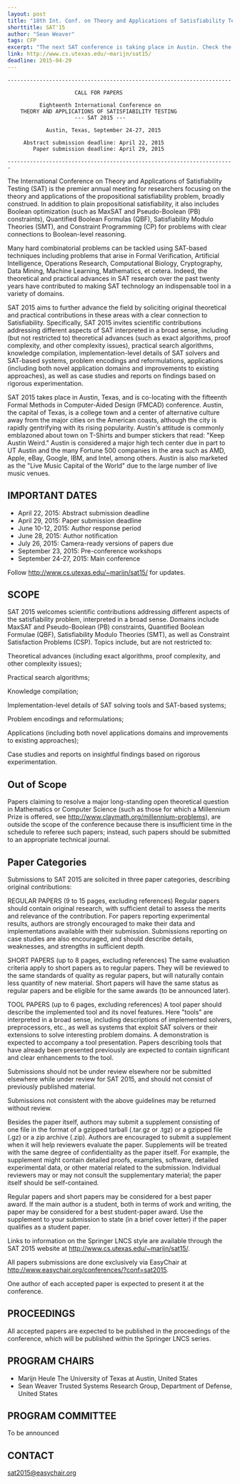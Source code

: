 ```yaml
---
layout: post
title: "18th Int. Conf. on Theory and Applications of Satisfiability Testing"
shorttitle: SAT'15
author: "Sean Weaver"
tags: CFP
excerpt: "The next SAT conference is taking place in Austin. Check the submission deadline now!"
link: http://www.cs.utexas.edu/~marijn/sat15/
deadline: 2015-04-29
---
```

    ----------------------------------------------------------------------

                         CALL FOR PAPERS

              Eighteenth International Conference on
        THEORY AND APPLICATIONS OF SATISFIABILITY TESTING
                         --- SAT 2015 ---

                Austin, Texas, September 24-27, 2015

         Abstract submission deadline: April 22, 2015
            Paper submission deadline: April 29, 2015

    -----------------------------------------------------------------------

The International Conference on Theory and Applications of
Satisfiability Testing (SAT) is the premier annual meeting for
researchers focusing on the theory and applications of the
propositional satisfiability problem, broadly construed. In addition
to plain propositional satisfiability, it also includes Boolean
optimization (such as MaxSAT and Pseudo-Boolean (PB) constraints),
Quantified Boolean Formulas (QBF), Satisfiability Modulo Theories
(SMT), and Constraint Programming (CP) for problems with clear
connections to Boolean-level reasoning.

Many hard combinatorial problems can be tackled using SAT-based
techniques including problems that arise in Formal Verification,
Artificial Intelligence, Operations Research, Computational Biology,
Cryptography, Data Mining, Machine Learning, Mathematics, et
cetera. Indeed, the theoretical and practical advances in SAT research
over the past twenty years have contributed to making SAT technology
an indispensable tool in a variety of domains.

SAT 2015 aims to further advance the field by soliciting original
theoretical and practical contributions in these areas with a clear
connection to Satisfiability. Specifically, SAT 2015 invites
scientific contributions addressing different aspects of SAT
interpreted in a broad sense, including (but not restricted to)
theoretical advances (such as exact algorithms, proof complexity, and
other complexity issues), practical search algorithms, knowledge
compilation, implementation-level details of SAT solvers and SAT-based
systems, problem encodings and reformulations, applications (including
both novel application domains and improvements to existing
approaches), as well as case studies and reports on findings based on
rigorous experimentation.

SAT 2015 takes place in Austin, Texas, and is co-locating with the
fifteenth Formal Methods in Computer-Aided Design (FMCAD) conference.
Austin, the capital of Texas, is a college town and a center of
alternative culture away from the major cities on the American coasts,
although the city is rapidly gentrifying with its rising
popularity. Austin's attitude is commonly emblazoned about town on
T-Shirts and bumper stickers that read: "Keep Austin Weird."  Austin
is considered a major high tech center due in part to UT Austin and
the many Fortune 500 companies in the area such as AMD, Apple, eBay,
Google, IBM, and Intel, among others. Austin is also marketed as the
"Live Music Capital of the World" due to the large number of live
music venues.


## IMPORTANT DATES

* April   22, 2015: Abstract submission deadline
* April   29, 2015: Paper submission deadline
* June 10-12, 2015: Author response period
* June    28, 2015: Author notification
* July    26, 2015: Camera-ready versions of papers due
* September    23, 2015: Pre-conference workshops
* September 24-27, 2015: Main conference

Follow http://www.cs.utexas.edu/~marijn/sat15/ for updates.


## SCOPE

SAT 2015 welcomes scientific contributions addressing different
aspects of the satisfiability problem, interpreted in a broad
sense. Domains include MaxSAT and Pseudo-Boolean (PB) constraints,
Quantified Boolean Formulae (QBF), Satisfiability Modulo Theories
(SMT), as well as Constraint Satisfaction Problems (CSP). Topics
include, but are not restricted to:

  Theoretical advances (including exact algorithms, proof complexity,
  and other complexity issues);

  Practical search algorithms;

  Knowledge compilation;

  Implementation-level details of SAT solving tools and SAT-based
  systems;

  Problem encodings and reformulations;

  Applications (including both novel applications domains and
  improvements to existing approaches);

  Case studies and reports on insightful findings based on rigorous
  experimentation.


## Out of Scope

Papers claiming to resolve a major long-standing open theoretical
question in Mathematics or Computer Science (such as those for which a
Millennium Prize is offered, see
http://www.claymath.org/millennium-problems), are outside the scope of
the conference because there is insufficient time in the schedule to
referee such papers; instead, such papers should be submitted to an
appropriate technical journal.


## Paper Categories

Submissions to SAT 2015 are solicited in three paper categories,
describing original contributions:

  REGULAR PAPERS (9 to 15 pages, excluding references)
    Regular papers should contain original research, with sufficient
    detail to assess the merits and relevance of the contribution. For
    papers reporting experimental results, authors are strongly
    encouraged to make their data and implementations available with
    their submission. Submissions reporting on case studies are also
    encouraged, and should describe details, weaknesses, and strengths
    in sufficient depth.

  SHORT PAPERS (up to 8 pages, excluding references)
    The same evaluation criteria apply to short papers as to regular
    papers. They will be reviewed to the same standards of quality as
    regular papers, but will naturally contain less quantity of new
    material. Short papers will have the same status as regular papers
    and be eligible for the same awards (to be announced later).

  TOOL PAPERS (up to 6 pages, excluding references)
    A tool paper should describe the implemented tool and its novel
    features. Here "tools" are interpreted in a broad sense, including
    descriptions of implemented solvers, preprocessors, etc., as well
    as systems that exploit SAT solvers or their extensions to solve
    interesting problem domains. A demonstration is expected to
    accompany a tool presentation. Papers describing tools that have
    already been presented previously are expected to contain
    significant and clear enhancements to the tool.

Submissions should not be under review elsewhere nor be submitted
elsewhere while under review for SAT 2015, and should not consist of
previously published material.

Submissions not consistent with the above guidelines may be returned
without review.

Besides the paper itself, authors may submit a supplement consisting
of one file in the format of a gzipped tarball (.tar.gz or .tgz) or a
gzipped file (.gz) or a zip archive (.zip). Authors are encouraged to
submit a supplement when it will help reviewers evaluate the
paper. Supplements will be treated with the same degree of
confidentiality as the paper itself. For example, the supplement might
contain detailed proofs, examples, software, detailed experimental
data, or other material related to the submission. Individual
reviewers may or may not consult the supplementary material; the paper
itself should be self-contained.

Regular papers and short papers may be considered for a best paper
award. If the main author is a student, both in terms of work and
writing, the paper may be considered for a best student-paper
award. Use the supplement to your submission to state (in a brief
cover letter) if the paper qualifies as a student paper.

Links to information on the Springer LNCS style are available through
the SAT 2015 website at http://www.cs.utexas.edu/~marijn/sat15/.

All papers submissions are done exclusively via EasyChair at
http://www.easychair.org/conferences/?conf=sat2015.

One author of each accepted paper is expected to present it at the
conference.


## PROCEEDINGS

All accepted papers are expected to be published in the proceedings of
the conference, which will be published within the Springer LNCS
series.


## PROGRAM CHAIRS

* Marijn Heule    The University of Texas at Austin, United States
* Sean Weaver     Trusted Systems Research Group, Department of Defense, United States


## PROGRAM COMMITTEE

To be announced


## CONTACT

sat2015@easychair.org

